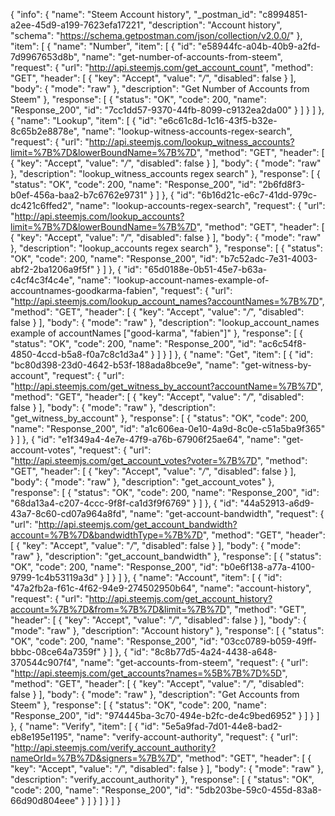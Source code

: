 {
  "info": {
    "name": "Steem Account history",
    "_postman_id": "c8994851-a2ee-45d9-a199-7623efa17221",
    "description": "Account history",
    "schema": "https://schema.getpostman.com/json/collection/v2.0.0/"
  },
  "item": [
    {
      "name": "Number",
      "item": [
        {
          "id": "e58944fc-a04b-40b9-a2fd-7d9967653d8b",
          "name": "get-number-of-accounts-from-steem",
          "request": {
            "url": "http://api.steemjs.com/get_account_count",
            "method": "GET",
            "header": [
              {
                "key": "Accept",
                "value": "*/*",
                "disabled": false
              }
            ],
            "body": {
              "mode": "raw"
            },
            "description": "Get Number of Accounts from Steem"
          },
          "response": [
            {
              "status": "OK",
              "code": 200,
              "name": "Response_200",
              "id": "7cc1dd57-9370-44fb-8099-c9132ea2da00"
            }
          ]
        }
      ]
    },
    {
      "name": "Lookup",
      "item": [
        {
          "id": "e6c61c8d-1c16-43f5-b32e-8c65b2e8878e",
          "name": "lookup-witness-accounts-regex-search",
          "request": {
            "url": "http://api.steemjs.com/lookup_witness_accounts?limit=%7B%7D&lowerBoundName=%7B%7D",
            "method": "GET",
            "header": [
              {
                "key": "Accept",
                "value": "*/*",
                "disabled": false
              }
            ],
            "body": {
              "mode": "raw"
            },
            "description": "lookup_witness_accounts regex search"
          },
          "response": [
            {
              "status": "OK",
              "code": 200,
              "name": "Response_200",
              "id": "2b6fd8f3-b0ef-456a-baa2-b7c6762e9731"
            }
          ]
        },
        {
          "id": "6b16d21c-e6c7-41dd-979c-dc421c6ffed2",
          "name": "lookup-accounts-regex-search",
          "request": {
            "url": "http://api.steemjs.com/lookup_accounts?limit=%7B%7D&lowerBoundName=%7B%7D",
            "method": "GET",
            "header": [
              {
                "key": "Accept",
                "value": "*/*",
                "disabled": false
              }
            ],
            "body": {
              "mode": "raw"
            },
            "description": "lookup_accounts regex search"
          },
          "response": [
            {
              "status": "OK",
              "code": 200,
              "name": "Response_200",
              "id": "b7c52adc-7e31-4003-abf2-2ba1206a9f5f"
            }
          ]
        },
        {
          "id": "65d0188e-0b51-45e7-b63a-c4cf4c3f4c4e",
          "name": "lookup-account-names-example-of-accountnames-goodkarma-fabien",
          "request": {
            "url": "http://api.steemjs.com/lookup_account_names?accountNames=%7B%7D",
            "method": "GET",
            "header": [
              {
                "key": "Accept",
                "value": "*/*",
                "disabled": false
              }
            ],
            "body": {
              "mode": "raw"
            },
            "description": "lookup_account_names example of accountNames [\"good-karma\", \"fabien\"]"
          },
          "response": [
            {
              "status": "OK",
              "code": 200,
              "name": "Response_200",
              "id": "ac6c54f8-4850-4ccd-b5a8-f0a7c8c1d3a4"
            }
          ]
        }
      ]
    },
    {
      "name": "Get",
      "item": [
        {
          "id": "bc80d398-23d0-4642-b53f-188ada8bce9e",
          "name": "get-witness-by-account",
          "request": {
            "url": "http://api.steemjs.com/get_witness_by_account?accountName=%7B%7D",
            "method": "GET",
            "header": [
              {
                "key": "Accept",
                "value": "*/*",
                "disabled": false
              }
            ],
            "body": {
              "mode": "raw"
            },
            "description": "get_witness_by_account"
          },
          "response": [
            {
              "status": "OK",
              "code": 200,
              "name": "Response_200",
              "id": "a1c606ea-0e10-4a9d-8c0e-c51a5ba9f365"
            }
          ]
        },
        {
          "id": "e1f349a4-4e7e-47f9-a76b-67906f25ae64",
          "name": "get-account-votes",
          "request": {
            "url": "http://api.steemjs.com/get_account_votes?voter=%7B%7D",
            "method": "GET",
            "header": [
              {
                "key": "Accept",
                "value": "*/*",
                "disabled": false
              }
            ],
            "body": {
              "mode": "raw"
            },
            "description": "get_account_votes"
          },
          "response": [
            {
              "status": "OK",
              "code": 200,
              "name": "Response_200",
              "id": "68da13a4-c207-4ccc-9f8f-ca1d3f9f6769"
            }
          ]
        },
        {
          "id": "44a52913-a6d9-43a7-8c60-cd07a964a8fd",
          "name": "get-account-bandwidth",
          "request": {
            "url": "http://api.steemjs.com/get_account_bandwidth?account=%7B%7D&bandwidthType=%7B%7D",
            "method": "GET",
            "header": [
              {
                "key": "Accept",
                "value": "*/*",
                "disabled": false
              }
            ],
            "body": {
              "mode": "raw"
            },
            "description": "get_account_bandwidth"
          },
          "response": [
            {
              "status": "OK",
              "code": 200,
              "name": "Response_200",
              "id": "b0e6f138-a77a-4100-9799-1c4b53119a3d"
            }
          ]
        }
      ]
    },
    {
      "name": "Account",
      "item": [
        {
          "id": "47a2fb2a-f61c-4f62-94e9-274502950b64",
          "name": "account-history",
          "request": {
            "url": "http://api.steemjs.com/get_account_history?account=%7B%7D&from=%7B%7D&limit=%7B%7D",
            "method": "GET",
            "header": [
              {
                "key": "Accept",
                "value": "*/*",
                "disabled": false
              }
            ],
            "body": {
              "mode": "raw"
            },
            "description": "Account history"
          },
          "response": [
            {
              "status": "OK",
              "code": 200,
              "name": "Response_200",
              "id": "03cc0789-b059-49ff-bbbc-08ce64a7359f"
            }
          ]
        },
        {
          "id": "8c8b77d5-4a24-4438-a648-370544c907f4",
          "name": "get-accounts-from-steem",
          "request": {
            "url": "http://api.steemjs.com/get_accounts?names=%5B%7B%7D%5D",
            "method": "GET",
            "header": [
              {
                "key": "Accept",
                "value": "*/*",
                "disabled": false
              }
            ],
            "body": {
              "mode": "raw"
            },
            "description": "Get Accounts from Steem"
          },
          "response": [
            {
              "status": "OK",
              "code": 200,
              "name": "Response_200",
              "id": "974445ba-3c70-494e-b2fc-de4c9bed6952"
            }
          ]
        }
      ]
    },
    {
      "name": "Verify",
      "item": [
        {
          "id": "5e5a9fad-7d01-44e8-bad2-eb8e195e1195",
          "name": "verify-account-authority",
          "request": {
            "url": "http://api.steemjs.com/verify_account_authority?nameOrId=%7B%7D&signers=%7B%7D",
            "method": "GET",
            "header": [
              {
                "key": "Accept",
                "value": "*/*",
                "disabled": false
              }
            ],
            "body": {
              "mode": "raw"
            },
            "description": "verify_account_authority"
          },
          "response": [
            {
              "status": "OK",
              "code": 200,
              "name": "Response_200",
              "id": "5db203be-59c0-455d-83a8-66d90d804eee"
            }
          ]
        }
      ]
    }
  ]
}